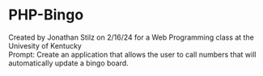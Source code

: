 # PHP-Bingo
Created by Jonathan Stilz on 2/16/24 for a Web Programming class at the Univesity of Kentucky  
Prompt: Create an application that allows the user to call numbers that will automatically update a bingo board.  

